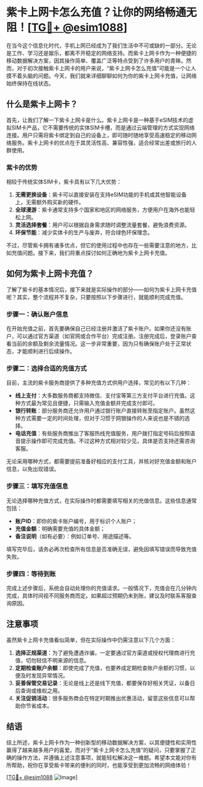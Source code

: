 # 紫卡上网卡怎么充值？让你的网络畅通无阻！[[TG💪+ @esim1088](https://t.me/s/esim1088)]

在当今这个信息化时代，手机上网已经成为了我们生活中不可或缺的一部分。无论是工作、学习还是娱乐，都离不开稳定的网络支持。而紫卡上网卡作为一种便捷的移动数据解决方案，因其操作简单、覆盖广泛等特点受到了许多用户的青睐。然而，对于初次接触紫卡上网卡的用户来说，“紫卡上网卡怎么充值”可能是一个让人摸不着头脑的问题。今天，我们就来详细聊聊如何为你的紫卡上网卡充值，让网络始终保持在线状态。

## 什么是紫卡上网卡？

首先，让我们了解一下紫卡上网卡是什么。紫卡上网卡是一种基于eSIM技术的虚拟SIM卡产品，它不需要传统的实体SIM卡槽，而是通过云端管理的方式实现网络连接。用户只需将紫卡绑定到自己的设备上，即可随时随地享受高速稳定的移动网络服务。紫卡上网卡的优点在于其灵活性高、兼容性强，适合经常出差或旅行的人群使用。

### 紫卡的优势

相较于传统实体SIM卡，紫卡具有以下几大优势：

1. **无需更换设备**：紫卡可以直接安装在支持eSIM功能的手机或其他智能设备上，无需额外购买新的硬件。
2. **全球漫游**：紫卡通常支持多个国家和地区的网络服务，方便用户在海外也能轻松上网。
3. **灵活选择套餐**：用户可以根据自身需求随时调整流量套餐，避免浪费资源。
4. **环保节能**：减少实体卡的生产与废弃，符合绿色环保理念。

不过，尽管紫卡拥有诸多优点，但它的使用过程中也存在一些需要注意的地方，比如充值问题。接下来，我们将重点探讨如何正确地为紫卡上网卡充值。

## 如何为紫卡上网卡充值？

了解了紫卡的基本情况后，接下来就是实际操作的部分——如何为紫卡上网卡充值呢？其实，整个流程并不复杂，只要按照以下步骤进行，就能顺利完成充值。

### 步骤一：确认账户信息

在开始充值之前，首先要确保自己已经注册并激活了紫卡账户。如果你还没有账户，可以通过官方渠道（如官网或合作平台）完成注册。注册完成后，登录账户查看当前的余额及剩余流量情况。这一步非常重要，因为只有确保账户处于正常状态，才能顺利进行后续操作。

### 步骤二：选择合适的充值方式

目前，主流的紫卡服务商提供了多种充值方式供用户选择，常见的有以下几种：

- **线上支付**：大多数服务商都支持微信、支付宝等第三方支付平台进行充值。这种方式最为常见且便捷，只需输入充值金额并完成支付即可。
- **银行转账**：部分服务商还允许用户通过银行账户直接转账至指定账户。虽然这种方式需要一定的时间处理，但对于习惯于网银操作的人来说也是不错的选择。
- **电话充值**：有些服务商推出了客服热线充值服务，用户拨打指定号码后按照语音提示操作即可完成充值。不过这种方式相对较少见，具体是否支持还需咨询客服。

无论采用哪种方式，都需要提前准备好相应的支付工具，并核对好充值金额和账户信息，以免出现错误。

### 步骤三：填写充值信息

无论选择哪种充值方式，在实际操作时都需要填写相关的充值信息。这些信息通常包括：

- **账户ID**：即你的紫卡账户编号，用于标识个人账户；
- **充值金额**：明确需要充值的具体金额；
- **备注说明**（如有必要）：例如订单号、用途描述等。

填写完毕后，请务必再次检查所有信息是否准确无误，避免因填写错误而导致充值失败。

### 步骤四：等待到账

完成上述步骤后，系统会自动处理你的充值请求。一般情况下，充值会在几分钟内完成，具体时间视不同服务商而定。如果超过预期仍未到账，建议及时联系客服查询原因。

## 注意事项

虽然紫卡上网卡充值看似简单，但在实际操作中仍需注意以下几个方面：

1. **选择正规渠道**：为了避免遭遇诈骗，一定要通过官方渠道或授权代理商进行充值，切勿轻信不明来源的信息。
2. **定期检查账户余额**：即使完成了充值，也要养成定期检查账户余额的习惯，以便及时发现异常情况。
3. **妥善保管交易记录**：无论是线上还是线下充值，都要保存好相关凭证，以备日后查询或维权之用。
4. **关注促销活动**：很多服务商会在特定时期推出优惠活动，留意这些信息可以帮助你节省成本。

## 结语

综上所述，紫卡上网卡作为一种创新型的移动数据解决方案，以其便捷性和实用性赢得了越来越多用户的喜爱。而对于“紫卡上网卡怎么充值”的疑问，只要掌握了正确的操作方法，并遵循上述注意事项，就能轻松解决这一难题。希望本文能对你有所帮助，祝你在享受紫卡带来的便利的同时，也能享受到更加流畅的网络体验！

[[TG💪+ @esim1088](https://t.me/s/esim1088) ![Image](https://i.postimg.cc/4NQfJmqS/Snipaste-2025-05-13-00-14-12.png)]